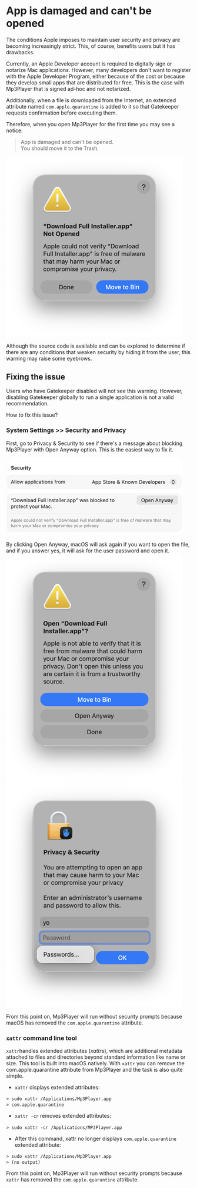 # App is damaged and can't be opened

The conditions Apple imposes to maintain user security and privacy are becoming increasingly strict. This, of course, benefits users but it has drawbacks.

Currently, an Apple Developer account is required to digitally sign or notarize Mac applications. However, many developers don't want to register with the Apple Developer Program, either because of the cost or because they develop small apps that are distributed for free. This is the case with Mp3Player that is signed ad-hoc and not notarized. 

Additionally, when a file is downloaded from the Internet, an extended attribute named `com.apple.quarantine` is added to it so that Gatekeeper requests confirmation before executing them.

Therefore, when you open Mp3Player for the first time you may see a notice:

> App is damaged and can't be opened.<br>
You should move it to the Trash.

<img src="Images/xattr1.png" width="480px">

Although the source code is available and can be explored to determine if there are any conditions that weaken security by hiding it from the user, this warning may raise some eyebrows. 

## Fixing the issue

Users who have Gatekeeper disabled will not see this warning. However, disabling Gatekeeper globally to run a single application is not a valid recommendation.

How to fix this issue?

### System Settings >> Security and Privacy

First, go to Privacy & Security to see if there's a message about blocking Mp3Player with Open Anyway option. This is the easiest way to fix it.

<kbd>
<img src="Images/xattr2.png" width="480px"">
</kbd>
<br><br>
By clicking Open Anyway, macOS will ask again if you want to open the file, and if you answer yes, it will ask for the user password and open it. 

<img src="Images/xattr3.png" width="480px">

<img src="Images/xattr4.png" width="480px">

From this point on, Mp3Player will run without security prompts because macOS has removed the `com.apple.quarantine` attribute.

### `xattr` command line tool

`xattr`handles extended attributes (*xattrs*), which are additional metadata attached to files and directories beyond standard information like name or size. This tool is built into macOS natively. With `xattr` you can remove the com.apple.quarantine attribute from Mp3Player and the task is also quite simple.

- `xattr` displays extended attributes:

```
> sudo xattr /Applications/Mp3Player.app
> com.apple.quarantine
```

- `xattr -cr` removes extended attributes:

`> sudo xattr -cr /Applications/MP3Player.app`

- After this command, xattr no longer displays `com.apple.quarantine` extended attribute:

```
> sudo xattr /Applications/Mp3Player.app 
> (no output)
```

From this point on, Mp3Player will run without security prompts because `xattr` has removed the `com.apple.quarantine` attribute.
